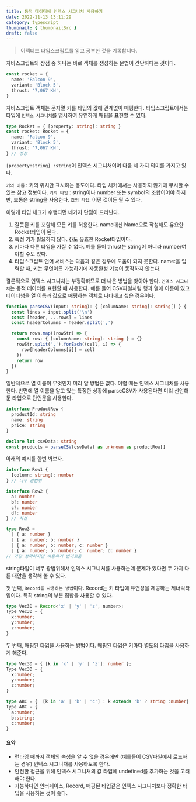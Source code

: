 ```yaml
---
title: 동적 데이터에 인덱스 시그니처 사용하기
date: 2022-11-13 13:11:29
category: typescript
thumbnail: { thumbnailSrc }
draft: false
---
```


> 이펙티브 타입스크립트를 읽고 공부한 것을 기록합니다.

자바스크립트의 장점 중 하나는 바로 객체를 생성하는 문법이 간단하다는 것이다.

```ts
const rocket = {
  name: 'Falcon 9',
  variant: 'Block 5',
  thrust: '7,067 KN',
}
```

자바스크립트 객체는 문자열 키를 타입의 값에 관계없이 매핑한다.
타입스크립트에서는 타입에 `인덱스 시그니처`를 명시하여 유연하게 매핑을 표현할 수 있다.

```ts
type Rocket = { [property: string]: string }
const rocket: Rocket = {
  name: 'Falcon 9',
  variant: 'Block 5',
  thrust: '7,067 KN',
} // 정상
```

`[property:string] :string`이 인덱스 시그니처이며 다음 세 가지 의미를 가지고 있다.

`키의 이름` : 키의 위치만 표시하는 용도이다. 타입 체커에서는 사용하지 않기에 무시할 수 있는 참고 정보이다.
`키의 타입` : string이나 number 또는 symbol의 조합이어야 하지만, 보통은 string을 사용한다.
`값의 타입`: 어떤 것이든 될 수 있다.

이렇게 타입 체크가 수행되면 네가지 단점이 드러난다.

1. 잘못된 키를 포함해 모든 키를 허용한다. name대신 Name으로 작성해도 유요한 Rocket타입이 된다.
2. 특정 키가 필요하지 않다. {}도 유효한 Rocket타입이다.
3. 키마다 다른 타입을 가질 수 없다. 예를 들어 thrust는 string이 아니라 number여야할 수도 있다.
4. 타입스크립트 언어 서비스는 다음과 같은 경우에 도움이 되지 못한다. name:을 입력할 때, 키는 무엇이든 가능하기에 자동완성 기능이 동작하지 않는다.

결론적으로 인덱스 시그니처는 부정확하므로 더 나은 방법을 찾아야 한다.
`인덱스 시그니처`는 동적 데이터를 표현할 떄 사용한다.
예를 들어 CSV파일처럼 행과 열에 이름이 있고 데이터행을 열 이름과 값으로 매핑하는 객체로 나타내고 싶은 경우이다.

```ts
function parseCSV(input: string): { [columName: string]: string[] } {
  const lines = input.split('\n')
  const [header, ...rows] = lines
  const headerColumns = header.split(',')

  return rows.map((rowStr) => {
    const row: { [columnName: string]: string } = {}
    rowStr.split(',').forEach((cell, i) => {
      row[headerColumns[i]] = cell
    })
    return row
  })
}
```

일반적으로 열 이름이 무엇인지 미리 알 방법은 없다. 이럴 때는 인덱스 시그니처를 사용한다.
반면에 열 이름을 알고 있는 특정한 상황에 parseCSV가 사용된다면 미리 선언해둔 타입으로 단언문을 사용한다.

```ts
interface ProductRow {
  productId: string
  name: string
  price: string
}

declare let csvData: string
const products = parseCSV(csvData) as unknown as productRow[]
```

아래의 예시를 한번 봐보자.

```ts
interface Row1 {
  [column: string]: number
} // 너무 광범위

interface Row2 {
  a: number
  b?: number
  c?: number
  d?: number
} // 최선

type Row3 =
  | { a: number }
  | { a: number; b: number }
  | { a: number; b: number; c: number }
  | { a: number; b: number; c: number; d: number }
// 가장 정확하지만 사용하기 번거로움
```

string타입이 너무 광범위해서 인덱스 시그니처를 사용하는데 문제가 있다면 두 가지 다른 대안을 생각해 볼 수 있다.

첫 번째, `Record를 사용하는 방법`이다. Record는 키 타입에 유연성을 제공하는 제너릭타입이다.
특히 string의 부분 집합을 사용할 수 있다.

```ts
type Vec3D = Record<'x' | 'y' | 'z', number>;
Type Vec3D = {
  x:number;
  y:number;
  z:number;
}
```

두 번째, 매핑된 타입을 사용하는 방법이다. 매핑된 타입은 키마다 별도의 타입을 사용하게 해준다.

```ts
type Vec3D = { [k in 'x' | 'y' | 'z']: number };
Type Vec3D = {
  x:number;
  y:number;
  z:number;
}

type ABC = {  [k in 'a' | 'b' | 'c'] : k extends 'b' ? string :number};
Type ABC = {
  a:number;
  b:string;
  c:number;
}
```

#### 요약

- 런타임 때까지 객체의 속성을 알 수 없을 경우에만 (예를들어 CSV파일에서 로드하는 경우) 인덱스 시그니처를 사용하도록 한다.
- 안전한 접근을 위해 인덱스 시그니처의 값 타입에 undefined를 추가하는 것을 고려해야 한다.
- 가능하다면 인터페이스, Record, 매핑된 타입같은 인덱스 시그니처보다 정확한 타입을 사용하는 것이 좋다.

